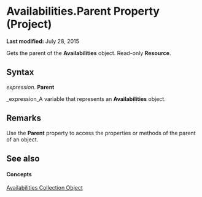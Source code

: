 
# Availabilities.Parent Property (Project)

 **Last modified:** July 28, 2015

Gets the parent of the  **Availabilities** object. Read-only **Resource**.

## Syntax

 _expression_. **Parent**

 _expression_A variable that represents an  **Availabilities** object.


## Remarks

Use the  **Parent** property to access the properties or methods of the parent of an object.


## See also


#### Concepts


 [Availabilities Collection Object](51224d62-777b-1ae3-a646-ca977464d37d.md)
